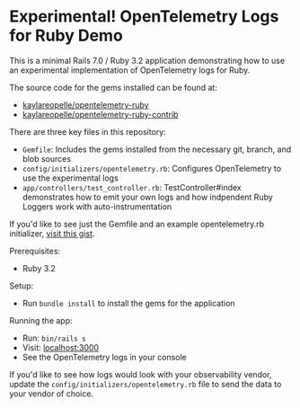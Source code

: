 # Experimental! OpenTelemetry Logs for Ruby Demo

This is a minimal Rails 7.0 / Ruby 3.2 application demonstrating how to use an experimental implementation of OpenTelemetry logs for Ruby.

The source code for the gems installed can be found at:
* [kaylareopelle/opentelemetry-ruby](https://github.com/kaylareopelle/opentelemetry-ruby/pull/6)
* [kaylareopelle/opentelemetry-ruby-contrib](https://github.com/kaylareopelle/opentelemetry-ruby-contrib/pull/1)

There are three key files in this repository:
* `Gemfile`: Includes the gems installed from the necessary git, branch, and blob sources
* `config/initializers/opentelemetry.rb`: Configures OpenTelemetry to use the experimental logs
* `app/controllers/test_controller.rb`: TestController#index demonstrates how to emit your own logs and how indpendent Ruby Loggers work with auto-instrumentation

If you'd like to see just the Gemfile and an example opentelemetry.rb initializer, [visit this gist](https://gist.github.com/kaylareopelle/76079747c1a7528449670b8bd1c78893).

Prerequisites:
* Ruby 3.2

Setup:
* Run `bundle install` to install the gems for the application

Running the app:
* Run: `bin/rails s`
* Visit: [localhost:3000](localhost:3000)
* See the OpenTelemetry logs in your console

If you'd like to see how logs would look with your observability vendor, update the `config/initializers/opentelemetry.rb` file to send the data to your vendor of choice.

